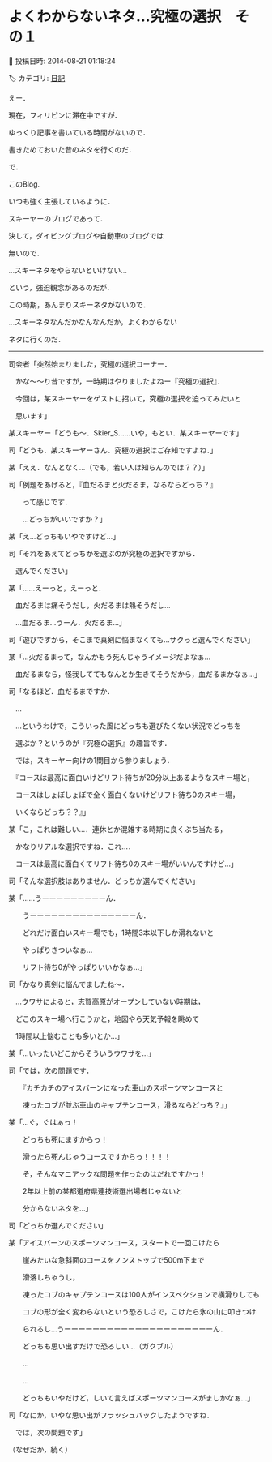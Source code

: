 # よくわからないネタ…究極の選択　その１

📅 投稿日時: 2014-08-21 01:18:24

🏷️ カテゴリ: [日記](cc4b5682fb7b8b144980957a978653fb0.md)

えー．


現在，フィリピンに滞在中ですが．


ゆっくり記事を書いている時間がないので．


書きためておいた昔のネタを行くのだ．





で．


このBlog.


いつも強く主張しているように．


スキーヤーのブログであって．


決して，ダイビングブログや自動車のブログでは


無いので．





…スキーネタをやらないといけない…


という，強迫観念があるのだが．


この時期，あんまりスキーネタがないので．





…スキーネタなんだかなんなんだか，よくわからない


ネタに行くのだ．





---





司会者「突然始まりました，究極の選択コーナー．


　かな～～り昔ですが，一時期はやりましたよねー『究極の選択』．


　今回は，某スキーヤーをゲストに招いて，究極の選択を迫ってみたいと


　思います」





某スキーヤー「どうも～．Skier_S……いや，もとい．某スキーヤーです」





司「どうも．某スキーヤーさん．究極の選択はご存知ですよね．」





某「ええ．なんとなく…（でも，若い人は知らんのでは？？）」





司「例題をあげると，『血だるまと火だるま，なるならどっち？』


　　って感じです．


　　…どっちがいいですか？」





某「え…どっちもいやですけど…」





司「それをあえてどっちかを選ぶのが究極の選択ですから．


　選んでください」





某「……えーっと，えーっと．


　血だるまは痛そうだし，火だるまは熱そうだし…


　…血だるま…うーん．火だるま…」





司「遊びですから，そこまで真剣に悩まなくても…サクっと選んでください」





某「…火だるまって，なんかもう死んじゃうイメージだよなぁ…


　血だるまなら，怪我しててもなんとか生きてそうだから，血だるまかなぁ…」





司「なるほど．血だるまですか．


　…


　…というわけで，こういった風にどっちも選びたくない状況でどっちを


　選ぶか？というのが『究極の選択』の趣旨です．





　では，スキーヤー向けの1問目から参りましょう．


　『コースは最高に面白いけどリフト待ちが20分以上あるようなスキー場と，


　コースはしょぼしょぼで全く面白くないけどリフト待ち0のスキー場，


　いくならどっち？？』」





某「こ，これは難しい…．連休とか混雑する時期に良くぶち当たる，


　かなりリアルな選択ですね．これ…．


　コースは最高に面白くてリフト待ち0のスキー場がいいんですけど…」





司「そんな選択肢はありません．どっちか選んでください」





某「……うーーーーーーーーーん．　　


　　うーーーーーーーーーーーーーーーん．


　　どれだけ面白いスキー場でも，1時間3本以下しか滑れないと


　　やっぱりきついなぁ…


　　リフト待ち0がやっぱりいいかなぁ…」





司「かなり真剣に悩んでましたね～．


　…ウワサによると，志賀高原がオープンしていない時期は，


　どこのスキー場へ行こうかと，地図やら天気予報を眺めて


　1時間以上悩むことも多いとか…」





某「…いったいどこからそういうウワサを…」





司「では，次の問題です．


　　『カチカチのアイスバーンになった車山のスポーツマンコースと


　　凍ったコブが並ぶ車山のキャプテンコース，滑るならどっち？』」





某「…ぐ，ぐはぁっ！


　　どっちも死にますからっ！


　　滑ったら死んじゃうコースですからっ！！！！


　　そ，そんなマニアックな問題を作ったのはだれですかっ！


　　2年以上前の某都道府県連技術選出場者じゃないと


　　分からないネタを…」





司「どっちか選んでください」





某「アイスバーンのスポーツマンコース，スタートで一回こけたら


　　崖みたいな急斜面のコースをノンストップで500m下まで


　　滑落しちゃうし，


　　凍ったコブのキャプテンコースは100人がインスペクションで横滑りしても


　　コブの形が全く変わらないという恐ろしさで，こけたら氷の山に叩きつけ


　　られるし…うーーーーーーーーーーーーーーーーーーーーーん．


　　どっちも思い出すだけで恐ろしい…（ガクブル）


　　…


　　…


　　どっちもいやだけど，しいて言えばスポーツマンコースがましかなぁ…」





司「なにか，いやな思い出がフラッシュバックしたようですね．


　では，次の問題です」





（なぜだか，続く）
